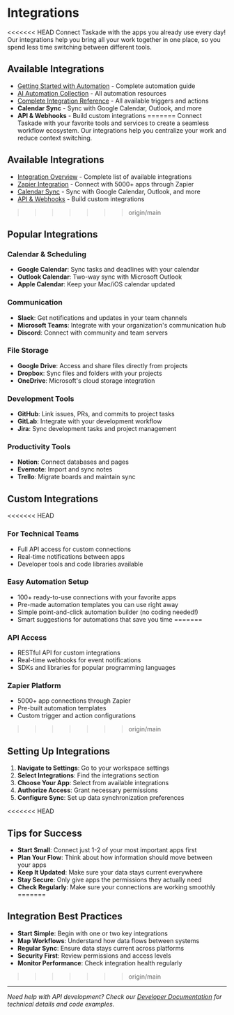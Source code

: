 # Integrations

<<<<<<< HEAD
Connect Taskade with the apps you already use every day! Our integrations help you bring all your work together in one place, so you spend less time switching between different tools.

## Available Integrations

* [Getting Started with Automation](https://help.taskade.com/en/articles/8958467-getting-started-with-automation) - Complete automation guide
* [AI Automation Collection](https://help.taskade.com/en/collections/8400803-ai-automation) - All automation resources
* [Complete Integration Reference](../../automation/integrations.md) - All available triggers and actions
* **Calendar Sync** - Sync with Google Calendar, Outlook, and more
* **API & Webhooks** - Build custom integrations
=======
Connect Taskade with your favorite tools and services to create a seamless workflow ecosystem. Our integrations help you centralize your work and reduce context switching.

## Available Integrations

* [Integration Overview](overview.md) - Complete list of available integrations
* [Zapier Integration](zapier.md) - Connect with 5000+ apps through Zapier
* [Calendar Sync](calendar.md) - Sync with Google Calendar, Outlook, and more
* [API & Webhooks](api-webhooks.md) - Build custom integrations
>>>>>>> origin/main

## Popular Integrations

### Calendar & Scheduling
- **Google Calendar**: Sync tasks and deadlines with your calendar
- **Outlook Calendar**: Two-way sync with Microsoft Outlook
- **Apple Calendar**: Keep your Mac/iOS calendar updated

### Communication
- **Slack**: Get notifications and updates in your team channels  
- **Microsoft Teams**: Integrate with your organization's communication hub
- **Discord**: Connect with community and team servers

### File Storage
- **Google Drive**: Access and share files directly from projects
- **Dropbox**: Sync files and folders with your projects
- **OneDrive**: Microsoft's cloud storage integration

### Development Tools
- **GitHub**: Link issues, PRs, and commits to project tasks
- **GitLab**: Integrate with your development workflow
- **Jira**: Sync development tasks and project management

### Productivity Tools
- **Notion**: Connect databases and pages
- **Evernote**: Import and sync notes
- **Trello**: Migrate boards and maintain sync

## Custom Integrations

<<<<<<< HEAD
### For Technical Teams
- Full API access for custom connections
- Real-time notifications between apps
- Developer tools and code libraries available

### Easy Automation Setup
- 100+ ready-to-use connections with your favorite apps
- Pre-made automation templates you can use right away
- Simple point-and-click automation builder (no coding needed!)
- Smart suggestions for automations that save you time
=======
### API Access
- RESTful API for custom integrations
- Real-time webhooks for event notifications
- SDKs and libraries for popular programming languages

### Zapier Platform
- 5000+ app connections through Zapier
- Pre-built automation templates
- Custom trigger and action configurations
>>>>>>> origin/main

## Setting Up Integrations

1. **Navigate to Settings**: Go to your workspace settings
2. **Select Integrations**: Find the integrations section
3. **Choose Your App**: Select from available integrations
4. **Authorize Access**: Grant necessary permissions
5. **Configure Sync**: Set up data synchronization preferences

<<<<<<< HEAD
## Tips for Success

- **Start Small**: Connect just 1-2 of your most important apps first
- **Plan Your Flow**: Think about how information should move between your apps
- **Keep It Updated**: Make sure your data stays current everywhere
- **Stay Secure**: Only give apps the permissions they actually need
- **Check Regularly**: Make sure your connections are working smoothly
=======
## Integration Best Practices

- **Start Simple**: Begin with one or two key integrations
- **Map Workflows**: Understand how data flows between systems
- **Regular Sync**: Ensure data stays current across platforms
- **Security First**: Review permissions and access levels
- **Monitor Performance**: Check integration health regularly
>>>>>>> origin/main

---

*Need help with API development? Check our [Developer Documentation](../../api/README.md) for technical details and code examples.*
